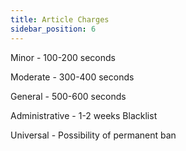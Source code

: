 ```yaml
---
title: Article Charges
sidebar_position: 6
---
```


Minor - 100-200 seconds

Moderate - 300-400 seconds

General - 500-600 seconds

Administrative - 1-2 weeks Blacklist

Universal - Possibility of permanent ban

